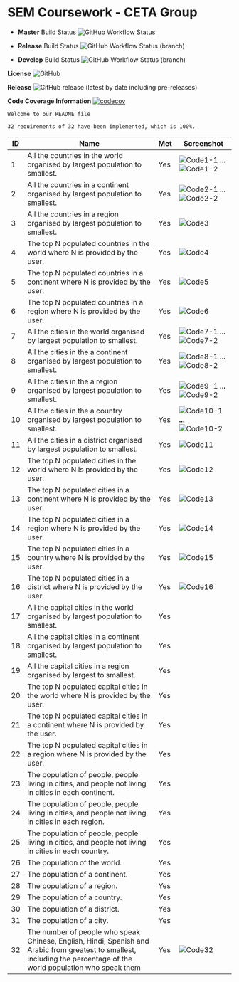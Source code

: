 # SEM Coursework - CETA Group

* __Master__ Build Status ![GitHub Workflow Status](https://img.shields.io/github/workflow/status/40440665/SEM_CW/master-workflow)

* __Release__ Build Status ![GitHub Workflow Status (branch)](https://img.shields.io/github/workflow/status/40440665/SEM_CW/master-workflow/release?style=flat-square)

* __Develop__ Build Status ![GitHub Workflow Status (branch)](https://img.shields.io/github/workflow/status/40440665/SEM_CW/master-workflow/develop?style=flat-square)

__License__ ![GitHub](https://img.shields.io/github/license/40440665/SEM_CW?style=plastic)

__Release__ ![GitHub release (latest by date including pre-releases)](https://img.shields.io/github/v/release/40440665/SEM_CW?include_prereleases)

__Code Coverage Information__ [![codecov](https://codecov.io/gh/40440665/SEM_CW/branch/master/graph/badge.svg?token=LHT5MFI2OP)](https://codecov.io/gh/40440665/SEM_CW)

```
Welcome to our README file
```



```
32 requirements of 32 have been implemented, which is 100%.
```


| ID    | Name | Met  | Screenshot |
|-------|------|------|------------|
| 1     | All the countries in the world organised by largest population to smallest. | Yes | ![Code1-1](https://github.com/40440665/SEM_CW/blob/feature/language-reports/screenshots/1-1.png) __...__ ![Code1-2](https://github.com/40440665/SEM_CW/blob/feature/language-reports/screenshots/1-2.png) |
| 2     | All the countries in a continent organised by largest population to smallest. | Yes |![Code2-1](https://github.com/40440665/SEM_CW/blob/feature/language-reports/screenshots/2-1.png) __...__ ![Code2-2](https://github.com/40440665/SEM_CW/blob/feature/language-reports/screenshots/2-2.png)|
| 3     | All the countries in a region organised by largest population to smallest. | Yes |![Code3](https://github.com/40440665/SEM_CW/blob/feature/language-reports/screenshots/3.png)|
| 4     | The top N populated countries in the world where N is provided by the user. | Yes |![Code4](https://github.com/40440665/SEM_CW/blob/feature/language-reports/screenshots/4.png)|
| 5     | The top N populated countries in a continent where N is provided by the user. | Yes |![Code5](https://github.com/40440665/SEM_CW/blob/feature/language-reports/screenshots/5.png)|
| 6     | The top N populated countries in a region where N is provided by the user. | Yes |![Code6](https://github.com/40440665/SEM_CW/blob/feature/language-reports/screenshots/6.png)|
| 7     | All the cities in the world organised by largest population to smallest. | Yes |![Code7-1](https://github.com/40440665/SEM_CW/blob/feature/language-reports/screenshots/7-1.png) __...__ ![Code7-2](https://github.com/40440665/SEM_CW/blob/feature/language-reports/screenshots/7-2.png)|
| 8     | All the cities in the a continent organised by largest population to smallest. | Yes |![Code8-1](https://github.com/40440665/SEM_CW/blob/feature/language-reports/screenshots/8-1.png) __...__ ![Code8-2](https://github.com/40440665/SEM_CW/blob/feature/language-reports/screenshots/8-2.png)|
| 9     | All the cities in the a region organised by largest population to smallest. | Yes |![Code9-1](https://github.com/40440665/SEM_CW/blob/feature/language-reports/screenshots/9-1.png) __...__ ![Code9-2](https://github.com/40440665/SEM_CW/blob/feature/language-reports/screenshots/9-2.png)|
| 10    | All the cities in the a country organised by largest population to smallest. | Yes |![Code10-1](https://github.com/40440665/SEM_CW/blob/feature/language-reports/screenshots/10-1.png) __...__ ![Code10-2](https://github.com/40440665/SEM_CW/blob/feature/language-reports/screenshots/10-2.png)|
| 11    | All the cities in a district organised by largest population to smallest. | Yes |![Code11](https://github.com/40440665/SEM_CW/blob/feature/language-reports/screenshots/11.png)|
| 12    | The top N populated cities in the world where N is provided by the user. | Yes |![Code12](https://github.com/40440665/SEM_CW/blob/feature/language-reports/screenshots/12.png)|
| 13    | The top N populated cities in a continent where N is provided by the user. | Yes |![Code13](https://github.com/40440665/SEM_CW/blob/feature/language-reports/screenshots/13.png)|
| 14    | The top N populated cities in a region where N is provided by the user. | Yes |![Code14](https://github.com/40440665/SEM_CW/blob/feature/language-reports/screenshots/14.png)|
| 15    | The top N populated cities in a country where N is provided by the user. | Yes |![Code15](https://github.com/40440665/SEM_CW/blob/feature/language-reports/screenshots/15.png)|
| 16    | The top N populated cities in a district where N is provided by the user. | Yes |![Code16](https://github.com/40440665/SEM_CW/blob/feature/language-reports/screenshots/16.png)|
| 17    | All the capital cities in the world organised by largest population to smallest. | Yes |   |
| 18    | All the capital cities in a continent organised by largest population to smallest. | Yes |  |
| 19    | All the capital cities in a region organised by largest to smallest. | Yes |  |
| 20    | The top N populated capital cities in the world where N is provided by the user. | Yes |   |
| 21    | The top N populated capital cities in a continent where N is provided by the user. | Yes |  |
| 22    | The top N populated capital cities in a region where N is provided by the user. | Yes |  |
| 23    | The population of people, people living in cities, and people not living in cities in each continent. | Yes |   |
| 24    | The population of people, people living in cities, and people not living in cities in each region. | Yes |  |
| 25    | The population of people, people living in cities, and people not living in cities in each country. | Yes |  |
| 26    | The population of the world. | Yes |   |
| 27    | The population of a continent. | Yes |  |
| 28    | The population of a region. | Yes |  |
| 29    | The population of a country. | Yes |   |
| 30    | The population of a district. | Yes |  |
| 31    | The population of a city. | Yes |  |
| 32    | The number of people who speak Chinese, English, Hindi, Spanish and Arabic from greatest to smallest, including the percentage of the world population who speak them | Yes |![Code32](https://github.com/40440665/SEM_CW/blob/feature/language-reports/screenshots/32.png)|
